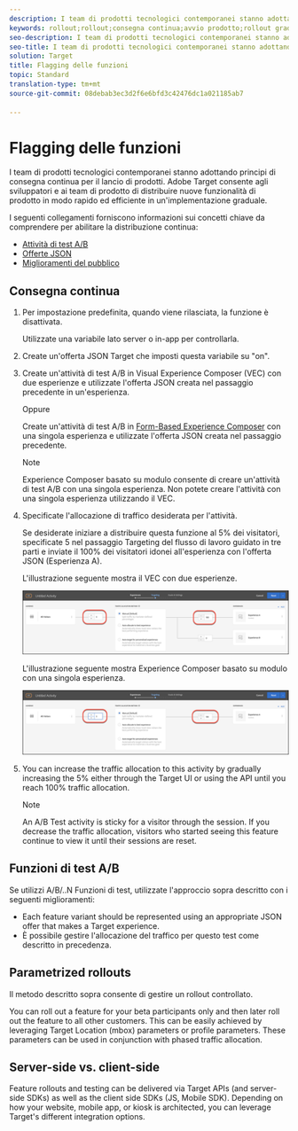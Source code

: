 ```yaml
---
description: I team di prodotti tecnologici contemporanei stanno adottando principi di consegna continua per il lancio di prodotti. Target consente agli sviluppatori e ai team di prodotto di distribuire nuove funzionalità di prodotto in modo rapido ed efficiente.
keywords: rollout;rollout;consegna continua;avvio prodotto;rollout graduale
seo-description: I team di prodotti tecnologici contemporanei stanno adottando principi di consegna continua per il lancio di prodotti. Adobe Target consente agli sviluppatori e ai team di prodotto di distribuire nuove funzionalità di prodotto in modo rapido ed efficiente in un'implementazione graduale.
seo-title: I team di prodotti tecnologici contemporanei stanno adottando principi di consegna continua per il lancio di prodotti. Adobe Target consente a sviluppatori e team di prodotti di distribuire nuove funzionalità di prodotto in modo rapido ed efficiente.
solution: Target
title: Flagging delle funzioni
topic: Standard
translation-type: tm+mt
source-git-commit: 08debab3ec3d2f6e6bfd3c42476dc1a021185ab7

---
```



# Flagging delle funzioni

I team di prodotti tecnologici contemporanei stanno adottando principi di consegna continua per il lancio di prodotti. Adobe Target consente agli sviluppatori e ai team di prodotto di distribuire nuove funzionalità di prodotto in modo rapido ed efficiente in un'implementazione graduale.

I seguenti collegamenti forniscono informazioni sui concetti chiave da comprendere per abilitare la distribuzione continua:

* [Attività di test A/B](/help/c-activities/t-test-ab/test-ab.md)
* [Offerte JSON](/help/c-experiences/c-manage-content/create-json-offer.md)
* [Miglioramenti del pubblico](/help/c-target/c-audiences/creating-a-profile-attribute-comparison-audience.md)

## Consegna continua

1. Per impostazione predefinita, quando viene rilasciata, la funzione è disattivata.

   Utilizzate una variabile lato server o in-app per controllarla.

1. Create un'offerta JSON Target che imposti questa variabile su "on".

1. Create un'attività di test A/B in [](/help/c-experiences/c-visual-experience-composer/visual-experience-composer.md) Visual Experience Composer (VEC) con due esperienze e utilizzate l'offerta JSON creata nel passaggio precedente in un'esperienza.

   Oppure

   Create un'attività di test A/B in [Form-Based Experience Composer](/help/c-experiences/form-experience-composer.md) con una singola esperienza e utilizzate l'offerta JSON creata nel passaggio precedente.

   >[!NOTE]
   >
   >Experience Composer basato su modulo consente di creare un'attività di test A/B con una singola esperienza. Non potete creare l'attività con una singola esperienza utilizzando il VEC.

1. Specificate l'allocazione di traffico desiderata per l'attività.

   Se desiderate iniziare a distribuire questa funzione al 5% dei visitatori, specificate 5 nel passaggio Targeting del flusso di lavoro guidato in tre parti e inviate il 100% dei visitatori idonei all'esperienza con l'offerta JSON (Esperienza A).

   L'illustrazione seguente mostra il VEC con due esperienze.

   ![Traffic allocation for feature flagging in the VEC](/help/c-implementing-target/c-api-and-sdk-overview/assets/feature-flagging.png)

   L'illustrazione seguente mostra Experience Composer basato su modulo con una singola esperienza.

   ![Traffic allocation for feature flagging in the Form-based Experience Composer](/help/c-implementing-target/c-api-and-sdk-overview/assets/feature-flagging-form.png)

1. You can increase the traffic allocation to this activity by gradually increasing the 5% either through the Target UI or using the API until you reach 100% traffic allocation.

   >[!NOTE]
   >
   >An A/B Test activity is sticky for a visitor through the session. If you decrease the traffic allocation, visitors who started seeing this feature continue to view it until their sessions are reset.

## Funzioni di test A/B

Se utilizzi A/B/..N Funzioni di test, utilizzate l'approccio sopra descritto con i seguenti miglioramenti:

* Each feature variant should be represented using an appropriate JSON offer that makes a Target experience.
* È possibile gestire l'allocazione del traffico per questo test come descritto in precedenza.

## Parametrized rollouts

Il metodo descritto sopra consente di gestire un rollout controllato.

You can roll out a feature for your beta participants only and then later roll out the feature to all other customers. This can be easily achieved by leveraging Target Location (mbox) parameters or profile parameters. [](/help/c-target/c-audiences/c-target-rules/custom-parameters.md)[](/help/c-target/c-audiences/c-target-rules/visitor-profile.md) These parameters can be used in conjunction with phased traffic allocation.

## Server-side vs. client-side

Feature rollouts and testing can be delivered via Target APIs (and server-side SDKs) as well as the client side SDKs (JS, Mobile SDK). [](/help/c-implementing-target/c-api-and-sdk-overview/api-and-sdk-overview.md) Depending on how your website, mobile app, or kiosk is architected, you can leverage Target's different integration options.

